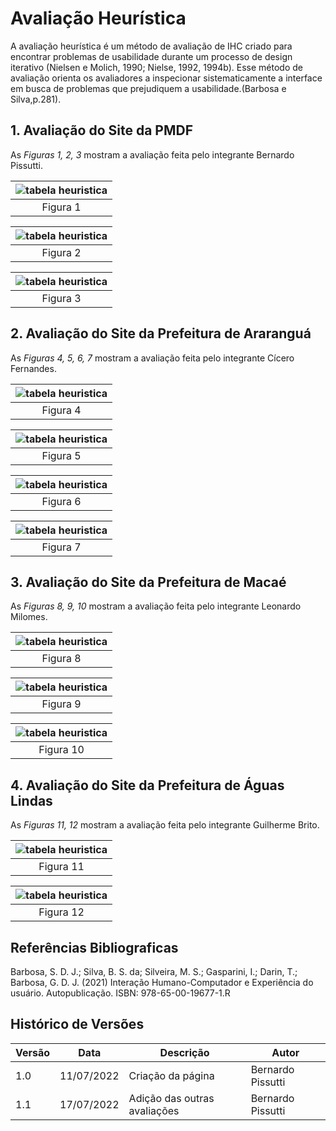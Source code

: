 # Avaliação Heurística
A avaliação heurística é um método de avaliação de IHC criado para encontrar problemas de usabilidade durante um
processo de design iterativo (Nielsen e Molich, 1990; Nielse, 1992, 1994b). Esse método de avaliação orienta os 
avaliadores a inspecionar sistematicamente a interface em busca de problemas que prejudiquem a usabilidade.(Barbosa e Silva,p.281).

## 1. Avaliação do Site da PMDF
As _Figuras 1, 2, 3_ mostram a avaliação feita pelo integrante Bernardo Pissutti.

|![tabela heuristica](../_media/avaliacoes/avaliacaopmdf01.png)|
|:-----------------------------------------------:|
|                    Figura 1                     |

| ![tabela heuristica](../_media/avaliacoes/avaliacaopmdf02.png) |
|:-------------------------------------------------:|
|                     Figura 2                      |

| ![tabela heuristica](../_media/avaliacoes/avaliacaopmdf03.png)|
|:-------------------------------------------------:|
|                     Figura 3                      |


## 2. Avaliação do Site da Prefeitura de Araranguá
As _Figuras 4, 5, 6, 7_ mostram a avaliação feita pelo integrante Cícero Fernandes.

| ![tabela heuristica](../_media/avaliacoes/avaliacao_ararangua1.png) |
|:-----------------------------------------------------------:|
|                          Figura 4                           |

| ![tabela heuristica](../_media/avaliacoes/avaliacao_ararangua2.png) |
|:----------------------------------------------------------------------:|
|                                Figura 5                                |

| ![tabela heuristica](../_media/avaliacoes/avaliacao_ararangua3.png) |
|:-----------------------------------------------------------:|
|                          Figura 6                           |

| ![tabela heuristica](../_media/avaliacoes/avaliacao_ararangua4.png) |
|:-----------------------------------------------------------:|
|                          Figura 7                           |

## 3. Avaliação do Site da Prefeitura de Macaé
As _Figuras 8, 9, 10_ mostram a avaliação feita pelo integrante Leonardo Milomes.

| ![tabela heuristica](../_media/avaliacoes/avaliacao_macae1.png) |
|:-------------------------------------------------------:|
|                        Figura 8                         |

| ![tabela heuristica](../_media/avaliacoes/avaliacao_macae2.png) |
|:-------------------------------------------------------:|
|                        Figura 9                         |

| ![tabela heuristica](../_media/avaliacoes/avaliacao_macae3.png) |
|:---------------------------------------------------------------:|
|                            Figura 10                            |

## 4. Avaliação do Site da Prefeitura de Águas Lindas
As _Figuras 11, 12_ mostram a avaliação feita pelo integrante Guilherme Brito.

| ![tabela heuristica](../_media/avaliacoes/avaliacao_aguaslindas1.png) |
|:---------------------------------------------------------------------:|
|                               Figura 11                               |

| ![tabela heuristica](../_media/avaliacoes/avaliacao_aguaslindas2.png) |
|:---------------------------------------------------------------------:|
|                               Figura 12                               |

## Referências Bibliograficas
Barbosa, S. D. J.; Silva, B. S. da; Silveira, M. S.; Gasparini, I.; Darin, T.; Barbosa, G. D. J. (2021)
Interação Humano-Computador e Experiência do usuário. Autopublicação. ISBN: 978-65-00-19677-1.R

## Histórico de Versões

| Versão | Data       | Descrição                    | Autor             |
|--------|------------|------------------------------|-------------------|
| 1.0    | 11/07/2022 | Criação da página            | Bernardo Pissutti |
| 1.1    | 17/07/2022 | Adição das outras avaliações | Bernardo Pissutti |
